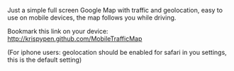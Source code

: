 Just a simple full screen Google Map with traffic and geolocation, easy to use on mobile devices, the map follows you while driving.

Bookmark this link on your device: http://krispypen.github.com/MobileTrafficMap

(For iphone users: geolocation should be enabled for safari in you settings, this is the default setting)
